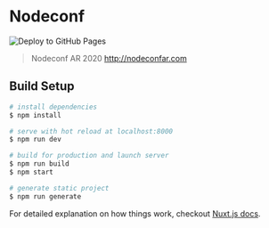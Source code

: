 # Nodeconf

![Deploy to GitHub Pages](https://github.com/nodeconfar/2020-website/workflows/Deploy%20to%20GitHub%20Pages/badge.svg)

> Nodeconf AR 2020
> http://nodeconfar.com

## Build Setup

``` bash
# install dependencies
$ npm install

# serve with hot reload at localhost:8000
$ npm run dev

# build for production and launch server
$ npm run build
$ npm start

# generate static project
$ npm run generate
```

For detailed explanation on how things work, checkout [Nuxt.js docs](https://nuxtjs.org).
